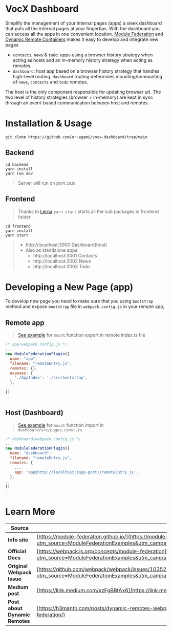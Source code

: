 # VocX Dashboard

Simplify the management of your internal pages (apps) a sleek dashboard that puts all the internal pages at your fingertips.
With the dashboard you can access all the apps in one convenient location.
[Module Federation](https://webpack.js.org/concepts/module-federation/) and [Dynamic Remote Containers](;https://webpack.js.org/concepts/module-federation/#dynamic-remote-containers) makes it easy to develop and integrate new pages

- `contacts`, `news` & `todo`: apps using a browser history strategy when acting as hosts and an in-memory history strategy when acting as remotes.
- `dashboard`: host app based on a browser history strategy that handles high-level routing. `dashboard` routing determines mounting/unmounting of `news`, `contacts` and `todo` remotes.

The host is the only component responsible for updating browser url. The two level of history strategies (browser + in-memory) are kept in sync through an event-based communication between host and remotes.


# Installation & Usage

```
git clone https://github.com/or-agami/vocx-dashboard/tree/main
```

## Backend
```
cd backend
yarn install
yarn run dev
```
> Server will run on port `3030`

## Frontend
> Thanks to [Lerna](https://lerna.js.org/) `yarn start` starts all the sub packages in frontend folder
```
cd frontend
yarn install
yarn start
```

> - http://localhost:3000 Dashboard(host)
> - Also as standalone apps:
>   - http://localhost:3001 Contacts
>   - http://localhost:3002 News
>   - http://localhost:3003 Todo


# Developing a New Page (app)

To develop new page you need to make sure that you using `bootstrap` method and expose `bootstrap` file in `webpack.config.js` in your remote app,

## Remote app

> [See example](https://github.com/or-agami/vocx-dashboard/blob/main/frontend/news/src/index.ts) for `mount` function export in remote index.ts file

```javascript
/* app/webpack.config.js */
...
new ModuleFederationPlugin({
  name: "app",
  filename: "remoteEntry.js",
  remotes: {},
  exposes: {
    './AppIndex': './src/bootstrap',
  },
...
})
...
```

## Host (Dashboard)

> [See example](https://github.com/or-agami/vocx-dashboard/blob/fc9fba5e9cabeaa41a68ff71700a9affeba1f664/frontend/dashboard/src/pages.const.ts#L5) for `mount` function import in `dashboard/src/pages.const.ts`

```javascript
/* dashboard/webpack.config.js */
...
new ModuleFederationPlugin({
  name: "dashboard",
  filename: "remoteEntry.js",
  remotes: {
    ...
    app: 'app@http://localhost:(app-port)/remoteEntry.js',
  },
...
})
...
```

# Learn More

| Source                         | Link                                                                                                                                                                                                                             |
| ------------------------------ | -------------------------------------------------------------------------------------------------------------------------------------------------------------------------------------------------------------------------------- |
| **Info site**                  | [https://module-federation.github.io/](https://module-federation.github.io/redirect?utm_source=ModuleFederationExamples&utm_campaign=github_pages&utm_medium=https://module-federation.github.io/)                               |
| **Official Docs**              | [https://webpack.js.org/concepts/module-federation](https://module-federation.github.io/redirect?utm_source=ModuleFederationExamples&utm_campaign=webpack_docs&utm_medium=https://webpack.js.org/concepts/module-federation)     |
| **Original Webpack Issue**     | [https://github.com/webpack/webpack/issues/10352](https://module-federation.github.io/redirect?utm_source=ModuleFederationExamples&utm_campaign=merge_proposal_issue&utm_medium=https://github.com/webpack/webpack/issues/10352) |
| **Medium post**                | [https://link.medium.com/xzFgBBtAx6](https://link.medium.com/xzFgBBtAx6)                                                                                                                                                         |
| **Post about Dynamic Remotes** | [https://h3manth.com/posts/dynamic-remotes-webpack-module-federation/](https://h3manth.com/posts/dynamic-remotes-webpack-module-federation/)                                                                                     |
